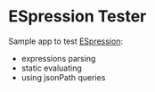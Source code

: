 # ESpression Tester

Sample app to test [ESpression](https://github.com/ianchi/ESpression):
+ expressions parsing 
+ static evaluating
+ using jsonPath queries
